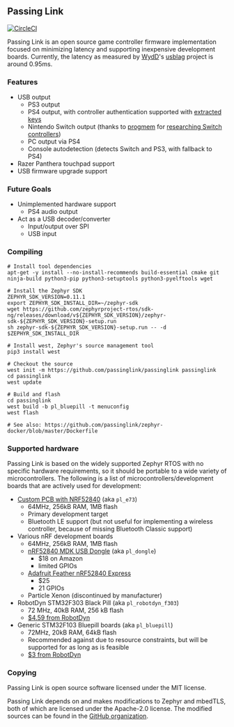 
## Passing Link
[![CircleCI](https://circleci.com/gh/passinglink/passinglink.svg?style=svg)](https://circleci.com/gh/passinglink/passinglink)

Passing Link is an open source game controller firmware implementation focused on minimizing latency and supporting inexpensive development boards. Currently, the latency as measured by [WydD](https://twitter.com/wydd)'s [usblag](https://gitlab.com/loic.petit/usblag) project is around 0.95ms.

### Features
- USB output
  - PS3 output
  - PS4 output, with controller authentication supported with [extracted keys](https://fail0verflow.com/blog/2018/ps4-ds4/)
  - Nintendo Switch output (thanks to [progmem](https://github.com/progmem) for [researching Switch controllers](https://github.com/progmem/Switch-Fightstick))
  - PC output via PS4
  - Console autodetection (detects Switch and PS3, with fallback to PS4)
- Razer Panthera touchpad support
- USB firmware upgrade support

### Future Goals
- Unimplemented hardware support
  - PS4 audio output
- Act as a USB decoder/converter
  - Input/output over SPI
  - USB input

### Compiling
```
# Install tool dependencies
apt-get -y install --no-install-recommends build-essential cmake git ninja-build python3-pip python3-setuptools python3-pyelftools wget

# Install the Zephyr SDK
ZEPHYR_SDK_VERSION=0.11.1
export ZEPHYR_SDK_INSTALL_DIR=~/zephyr-sdk
wget https://github.com/zephyrproject-rtos/sdk-ng/releases/download/v${ZEPHYR_SDK_VERSION}/zephyr-sdk-${ZEPHYR_SDK_VERSION}-setup.run
sh zephyr-sdk-${ZEPHYR_SDK_VERSION}-setup.run -- -d $ZEPHYR_SDK_INSTALL_DIR

# Install west, Zephyr's source management tool
pip3 install west

# Checkout the source
west init -m https://github.com/passinglink/passinglink passinglink
cd passinglink
west update

# Build and flash
cd passinglink
west build -b pl_bluepill -t menuconfig
west flash

# See also: https://github.com/passinglink/zephyr-docker/blob/master/Dockerfile
```

### Supported hardware
Passing Link is based on the widely supported Zephyr RTOS with no specific hardware requirements, so it should be portable to a wide variety of microcontrollers. The following is a list of microcontrollers/development boards that are actively used for development:

- [Custom PCB with NRF52840](https://github.com/passinglink/pcb) (aka `pl_e73`)
  - 64MHz, 256kB RAM, 1MB flash
  - Primary development target
  - Bluetooth LE support (but not useful for implementing a wireless controller, because of missing Bluetooth Classic support)
- Various nRF development boards
  - 64MHz, 256kB RAM, 1MB flash
  - [nRF52840 MDK USB Dongle](https://wiki.makerdiary.com/nrf52840-mdk-usb-dongle/) (aka `pl_dongle`)
    - $18 on Amazon
    - limited GPIOs
  - [Adafruit Feather nRF52840 Express](https://www.adafruit.com/product/4062)
    - $25
    - 21 GPIOs
  - Particle Xenon (discontinued by manufacturer)
- RobotDyn STM32F303 Black Pill (aka `pl_robotdyn_f303`)
  - 72 MHz, 40kB RAM, 256 kB flash
  - [$4.59 from RobotDyn](https://robotdyn.com/stm32f303cct6-256-kb-flash-stm32-arm-cortexr-m4-mini-system-dev-board-3326a9dd-3c19-11e9-910a-901b0ebb3621.html)
- Generic STM32F103 Bluepill boards (aka `pl_bluepill`)
  - 72MHz, 20kB RAM, 64kB flash
  - Recommended against due to resource constraints, but will be supported for as long as is feasible
  - [$3 from RobotDyn](https://robotdyn.com/stm32f103-stm32-arm-mini-system-dev-board-stm-firmware.html)

### Copying
Passing Link is open source software licensed under the MIT license.

Passing Link depends on and makes modifications to Zephyr and mbedTLS, both of which are licensed under the Apache-2.0 license. The modified sources can be found in the [GitHub organization](https://github.com/passinglink).
